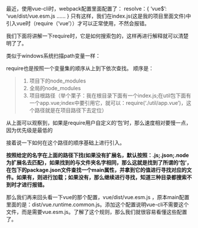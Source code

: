 最近，使用vue-cli时，webpack配置里面配置了：
resolve：{
‘vue$’: ‘vue/dist/vue.esm.js
……
}
只有这样，我们在index.js(这是我的项目里面文件)中引入vue时（require（’vue’））才可以正常使用，不然会报错。

我们下面将讲解一下require时，它是如何搜索包的，这样再进行解释就可以清楚明了了。

类似于windows系统扫描path变量一样：

require也是按照一个变量集的顺序从上到下依次查找。
顺序是：

> 1. 项目下的node_modules
> 2. 全局的node_modules
> 3. 项目根路径（举个栗子：我在根目录下面有一个index.js;在util包下面有一个app.vue;index中要引用它，就可以：require(‘./util/app.vue’)，这个路径就是在项目路径下去定位）

从上面可以观察到，如果是require用户自定义的’包’时，那么速度相对要慢一点，因为优先级是最低的

接着说一下如何在这个路径的顺序基础上进行引入。

**按照给定的名字在上面的路径下找(如果没有扩展名，默认按照：.js;.json;.node为扩展名去匹配)，如果找到的与文件夹名字相同，那么这就是找到了所谓的‘包’，在包下的package.json文件查找一个main属性，并拿到它的值进行寻找对应的文件。如果有，则进行加载；如果没有，那么继续进行寻找，知道三种目录都搜索不到时才进行报错。**


那么我们再来回头看一下vue的那个配置，vue/dist/vue.esm.js ，原本main配置里面的是：dist/vue.runtime.common.js。添加这个配置说明vue-cli不需要这个文件，而是需要vue.esm.js。了解了这个规则，那么我们就很容易看懂这些配置了。
